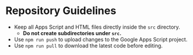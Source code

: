 # Repository Guidelines

- Keep all Apps Script and HTML files directly inside the `src` directory.
  - **Do not create subdirectories under `src`.**
- Use `npm run push` to upload changes to the Google Apps Script project.
- Use `npm run pull` to download the latest code before editing.

